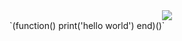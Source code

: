 

<div align="center"> <img src="https://github.com/icealeximino/icealeximino/blob/main/101790864_p0.jpg?raw=true"> </div>
`(function() 
    print('hello world')
 end)()`  
 
